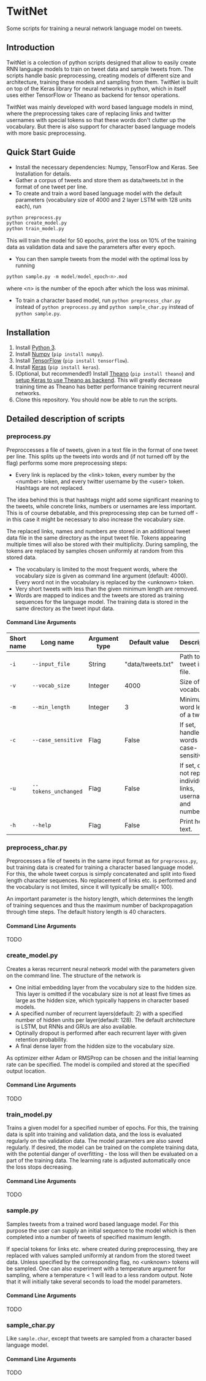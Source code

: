 # TwitNet
Some scripts for training a neural network language model on tweets.

## Introduction
TwitNet is a colection of python scripts designed that allow to easily create RNN language models to train on tweet data and sample tweets from. The scripts handle basic preprocessing, creating models of different size and architecture, training these models and sampling from them. TwitNet is built on top of the Keras library for neural networks in python, which in itself uses either TensorFlow or Theano as backend for tensor operations.

TwitNet was mainly developed with word based language models in mind, where the preprocessing takes care of replacing links and twitter usernames with special tokens so that these words don't clutter up the vocabulary. But there is also support for character based language models with more basic preprocessing.

## Quick Start Guide
* Install the necessary dependencies: Numpy, TensorFlow and Keras. See Installation for details.
* Gather a corpus of tweets and store them as data/tweets.txt in the format of one tweet per line.
* To create and train a word based language model with the default parameters (vocabulary size of 4000 and 2 layer LSTM with 128 units each), run
 
 ```python
 python preprocess.py
 python create_model.py
 python train_model.py
 ```
 
 This will train the model for 50 epochs, print the loss on 10% of the training data as validation data and save the parameters after every epoch. 
* You can then sample tweets from the model with the optimal loss by running

 ```python
 python sample.py -m model/model_epoch<n>.mod
 ```
 
 where \<n\> is the number of the epoch after which the loss was minimal.
* To train a character based model, run `python preprocess_char.py` instead of `python preprocess.py` and `python sample_char.py` instead of `python sample.py`.

## Installation
1. Install [Python 3](https://www.python.org).
2. Install [Numpy](http://www.numpy.org) (`pip install numpy`).
3. Install [TensorFlow](https://www.tensorflow.org) (`pip install tensorflow`).
4. Install [Keras](https://keras.io) (`pip install keras`).
5. (Optional, but recommended!) Install [Theano](http://deeplearning.net/software/theano/) (`pip install theano`) and [setup Keras to use Theano as backend](https://keras.io/#switching-from-tensorflow-to-theano). This will greatly decrease training time as Theano has better performance training recurrent neural networks.
6. Clone this repository. You should now be able to run the scripts.

## Detailed description of scripts
### preprocess.py
Preproccesses a file of tweets, given in a text file in the format of one tweet per line. This splits up the tweets into words and (if not turned off by the flag) performs some more preprocessing steps: 

* Every link is replaced by the \<link\> token, every number by the \<number\> token, and every twitter username by the \<user\> token. Hashtags are not replaced. 

 The idea behind this is that hashtags might add some significant meaning to the tweets, while concrete links, numbers or usernames are less important. This is of course debatable, and this preprocessing step can be turned off - in this case it might be necessary to also increase the vocabulary size.
 
 The replaced links, names and numbers are stored in an additional tweet data file in the same directory as the input tweet file. Tokens appearing multiple times will also be stored with their multiplicity. During sampling, the tokens are replaced by samples chosen uniformly at random from this stored data.
* The vocabulary is limited to the most frequent words, where the vocabulary size is given as command line argument (default: 4000). Every word not in the vocabulary is replaced by the \<unknown\> token.
* Very short tweets with less than the given minimum length are removed.
* Words are mapped to indices and the tweets are stored as training sequences for the language model. The training data is stored in the same directory as the tweet input data.

#### Command Line Arguments
| Short name | Long name | Argument type | Default value | Description |
|---|---|---|---|---|
| `-i` | `--input_file` | String | "data/tweets.txt" | Path to tweet input file. |
| `-v` | `--vocab_size` | Integer | 4000 | Size of the vocabulary. |
| `-m` | `--min_length` | Integer | 3 |  Minimum word length of a tweet. |
| `-c` | `--case_sensitive` | Flag | False | If set, handle words case-sensitive. |
| `-u` | `--tokens_unchanged` | Flag | False | If set, do not replace individual links, usernames and numbers. |
| `-h` | `--help` | Flag | False | Print help text. |
### preprocess_char.py
Preprocesses a file of tweets in the same input format as for `preprocess.py`, but training data is created for training a character based language model. For this, the whole tweet corpus is simply concatenated and split into fixed length character sequences. No replacement of links etc. is performed and the vocabulary is not limited, since it will typically be small(\< 100). 

An important parameter is the history length, which determines the length of training sequences and thus the maximum number of backpropagation through time steps. The default history length is 40 characters.
#### Command Line Arguments
TODO
### create_model.py
Creates a keras recurrent neural network model with the parameters given on the command line. The structure of the network is

* One initial embedding layer from the vocabulary size to the hidden size. This layer is omitted if the vocabulary size is not at least five times as large as the hidden size, which typically happens in character based models.
* A specified number of recurrent layers(default: 2) with a specified number of hidden units per layer(default: 128). The default architecture is LSTM, but RNNs and GRUs are also available.
* Optinally dropout is performed after each recurrent layer with given retention probability.
* A final dense layer from the hidden size to the vocabulary size.

As optimizer either Adam or RMSProp can be chosen and the initial learning rate can be specified. The model is compiled and stored at the specified output location.
#### Command Line Arguments
TODO
### train_model.py
Trains a given model for a specified number of epochs. For this, the training data is split into training and validation data, and the loss is evaluated regularly on the validation data. The model parameters are also saved regularly. If desired, the model can be trained on the complete training data, with the potential danger of overfitting - the loss will then be evaluated on a part of the training data. The learning rate is adjusted automatically once the loss stops decreasing.
#### Command Line Arguments
TODO
### sample.py
Samples tweets from a trained word based language model. For this purpose the user can supply an initial sequence to the model which is then completed into a number of tweets of specified maximum length. 

If special tokens for links etc. where created during preprocessing, they are replaced with values sampled uniformly at random from the stored tweet data. Unless specified by the corresponding flag, no \<unknown\> tokens will be sampled. One can also experiment with a temperature argument for sampling, where a temperature < 1 will lead to a less random output. Note that it will initially take several seconds to load the model parameters.
#### Command Line Arguments
TODO
### sample_char.py
Like `sample.char`, except that tweets are sampled from a character based language model. 
#### Command Line Arguments
TODO
